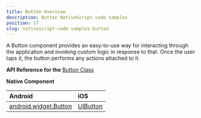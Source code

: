```yaml
---
title: Button Overview
description: Button NativeScript code samples
position: 17
slug: nativescript-code-samples-button
---
```

A Button component provides an easy-to-use way for interacting through the application and invoking custom logic in response to that. Once the user taps it, the button performs any actions attached to it. 

**API Reference for the** [Button Class](http://docs.nativescript.org/api-reference/classes/_ui_button_.button.html)

**Native Component**

| Android               | iOS      |
|:----------------------|:---------|
| [android.widget.Button](http://developer.android.com/reference/android/widget/Button.html) | [UIButton](https://developer.apple.com/library/ios/documentation/UIKit/Reference/UIButton_Class/) | 
